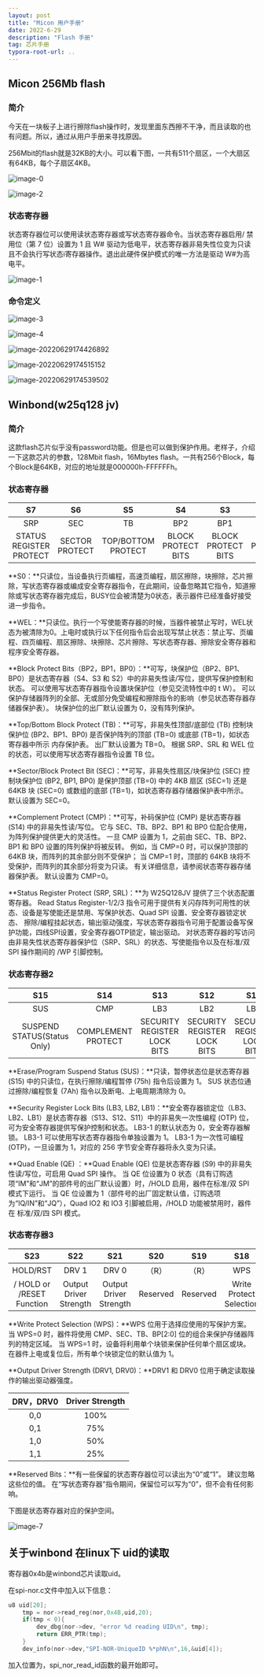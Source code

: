 ```yaml
---
layout: post
title: "Micon 用户手册"
date: 2022-6-29
description: "Flash 手册"
tag: 芯片手册
typora-root-url: ..
---
```


## Micon 256Mb flash

### 简介

今天在一块板子上进行擦除flash操作时，发现里面东西擦不干净，而且读取的也有问题。所以，通过从用户手册来寻找原因。

256Mbit的flash就是32KB的大小。可以看下图，一共有511个扇区，一个大扇区有64KB，每个子扇区4KB。

![image-0](/images/chips/image-0.png)



![image-2](/images/chips/image-2.png)

### 状态寄存器

状态寄存器位可以使用读状态寄存器或写状态寄存器命令。当状态寄存器启用/ 禁用位（第 7 位）设置为 1 且 W# 驱动为低电平，状态寄存器非易失性位变为只读且不会执行写状态i寄存器操作。退出此硬件保护模式的唯一方法是驱动 W#为高电平。

![image-1](/images/chips/image-1.png)



### 命令定义

![image-3](/images/chips/image-3.png)

![image-4](/../../../.config/Typora/typora-user-images/image-20220629174317645.png)

![image-20220629174426892](/images/chips/image-4.png)

![image-20220629174515152](/images/chips/image-5.png)

![image-20220629174539502](/images/chips/image-6.png)





## Winbond(w25q128 jv)

### 简介

这款flash芯片似乎没有password功能。但是也可以做到保护作用。老样子，介绍一下这款芯片的参数，128Mbit flash，16Mbytes flash。一共有256个Block，每个Block是64KB，对应的地址就是000000h-FFFFFFh。

### 状态寄存器

|           S7            |       S6       |         S5         |         S4         |         S3         |         S2         |         S1         |        S0         |
| :---------------------: | :------------: | :----------------: | :----------------: | :----------------: | :----------------: | :----------------: | :---------------: |
|           SRP           |      SEC       |         TB         |        BP2         |        BP1         |        BP0         |        WEL         |       BUSY        |
| STATUS REGISTER PROTECT | SECTOR PROTECT | TOP/BOTTOM PROTECT | BLOCK PROTECT BITS | BLOCK PROTECT BITS | BLOCK PROTECT BITS | WRITE ENABLE LATCH | WRITE IN PROGRESS |

**S0：**只读位，当设备执行页编程，高速页编程，扇区擦除，块擦除，芯片擦除，写状态寄存器或编成安全寄存器指令，在此期间，设备忽略其它指令，知道擦除或写状态寄存器完成后，BUSY位会被清楚为0状态，表示器件已经准备好接受进一步指令。

**WEL：**只读位。执行一个写使能寄存器的时候，当器件被禁止写时，WEL状态为被清除为0。上电时或执行以下任何指令后会出现写禁止状态：禁止写、页编程、四页编程、扇区擦除、块擦除、芯片擦除、写状态寄存器、擦除安全寄存器和程序安全寄存器。

**Block Protect Bits（BP2，BP1，BP0）：**可写，块保护位（BP2、BP1、BP0）是状态寄存器（S4、S3 和 S2）中的非易失性读/写位，提供写保护控制和状态。 可以使用写状态寄存器指令设置块保护位（参见交流特性中的 t W）。 可以保护存储器阵列的全部、无或部分免受编程和擦除指令的影响（参见状态寄存器存储器保护表）。 块保护位的出厂默认设置为 0，没有阵列保护。

**Top/Bottom Block Protect (TB)：**可写，非易失性顶部/底部位 (TB) 控制块保护位 (BP2、BP1、BP0) 是否保护阵列的顶部 (TB=0) 或底部 (TB=1)，如状态寄存器中所示 内存保护表。 出厂默认设置为 TB=0。 根据 SRP、SRL 和 WEL 位的状态，可以使用写状态寄存器指令设置 TB 位。

**Sector/Block Protect Bit (SEC)：**可写，非易失性扇区/块保护位 (SEC) 控制块保护位 (BP2, BP1, BP0) 是保护顶部 (TB=0) 中的 4KB 扇区 (SEC=1) 还是 64KB 块 (SEC=0) 或数组的底部 (TB=1)，如状态寄存器存储器保护表中所示。 默认设置为 SEC=0。

**Complement Protect (CMP)：**可写，补码保护位 (CMP) 是状态寄存器 (S14) 中的非易失性读/写位。 它与 SEC、TB、BP2、BP1 和 BP0 位配合使用，为阵列保护提供更大的灵活性。 一旦 CMP 设置为 1，之前由 SEC、TB、BP2、BP1 和 BP0 设置的阵列保护将被反转。 例如，当 CMP=0 时，可以保护顶部的 64KB 块，而阵列的其余部分则不受保护； 当 CMP=1 时，顶部的 64KB 块将不受保护，而阵列的其余部分将变为只读。 有关详细信息，请参阅状态寄存器存储器保护表。 默认设置为 CMP=0。

**Status Register Protect (SRP, SRL)：**为 W25Q128JV 提供了三个状态配置寄存器。 Read Status Register-1/2/3 指令可用于提供有关闪存阵列可用性的状态、设备是写使能还是禁用、写保护状态、Quad SPI 设置、安全寄存器锁定状态、 擦除/编程挂起状态，输出驱动强度，写状态寄存器指令可用于配置设备写保护功能，四线SPI设置，安全寄存器OTP锁定，输出驱动。 对状态寄存器的写访问由非易失性状态寄存器保护位（SRP、SRL）的状态、写使能指令以及在标准/双 SPI 操作期间的 /WP 引脚控制。



### 状态寄存器2

|             S15             |        S14         |             S13             |             S12             |             S11             |   S10    |     S9      |          S8          |
| :-------------------------: | :----------------: | :-------------------------: | :-------------------------: | :-------------------------: | :------: | :---------: | :------------------: |
|             SUS             |        CMP         |             LB3             |             LB2             |             LB1             |   (R)    |     QE      |         SRL          |
| SUSPEND STATUS(Status Only) | COMPLEMENT PROTECT | SECURITY REGISTER LOCK BITS | SECURITY REGISTER LOCK BITS | SECURITY REGISTER LOCK BITS | Reserved | QUAD ENABLE | STATUS REGISTER LOCK |

**Erase/Program Suspend Status (SUS)：**只读，暂停状态位是状态寄存器 (S15) 中的只读位，在执行擦除/编程暂停 (75h) 指令后设置为 1。 SUS 状态位通过擦除/编程恢复 (7Ah) 指令以及断电、上电周期清除为 0。

**Security Register Lock Bits (LB3, LB2, LB1)：**安全寄存器锁定位（LB3、LB2、LB1）是状态寄存器（S13、S12、S11）中的非易失一次性编程 (OTP) 位，可为安全寄存器提供写保护控制和状态。 LB3-1 的默认状态为 0，安全寄存器解锁。 LB3-1 可以使用写状态寄存器指令单独设置为 1。 LB3-1 为一次性可编程 (OTP)，一旦设置为 1，对应的 256 字节安全寄存器将永久变为只读。

**Quad Enable (QE) ：**Quad Enable (QE) 位是状态寄存器 (S9) 中的非易失性读/写位，可启用 Quad SPI 操作。 当 QE 位设置为 0 状态（具有订购选项“IM”和“JM”的部件号的出厂默认设置）时，/HOLD 启用，器件在标准/双 SPI 模式下运行。 当 QE 位设置为 1（部件号的出厂固定默认值，订购选项为“IQ/IN”和“JQ”），Quad IO2 和 IO3 引脚被启用，/HOLD 功能被禁用时，器件在 标准/双/四 SPI 模式。



### 状态寄存器3

|            S23            |          S22           |          S21           |   S20    |   S19    |           S18           |   S17    |   S16    |
| :-----------------------: | :--------------------: | :--------------------: | :------: | :------: | :---------------------: | :------: | :------: |
|         HOLD/RST          |         DRV 1          |         DRV 0          |  （R）   |  （R）   |           WPS           |    R     |    R     |
| / HOLD or /RESET Function | Output Driver Strength | Output Driver Strength | Reserved | Reserved | Write Protect Selection | Reserved | Reserved |

**Write Protect Selection (WPS)：**WPS 位用于选择应使用的写保护方案。 当 WPS=0 时，器件将使用 CMP、SEC、TB、BP[2:0] 位的组合来保护存储器阵列的特定区域。 当 WPS=1 时，设备将利用单个块锁来保护任何单个扇区或块。 在器件上电或复位后，所有单个块锁定位的默认值为 1。

**Output Driver Strength (DRV1, DRV0)：**DRV1 和 DRV0 位用于确定读取操作的输出驱动器强度。

| DRV，DRV0 | Driver Strength |
| :-------: | :-------------: |
|    0,0    |      100%       |
|    0,1    |       75%       |
|    1,0    |       50%       |
|    1,1    |       25%       |

**Reserved Bits：**有一些保留的状态寄存器位可以读出为“0”或“1”。 建议忽略这些位的值。 在“写状态寄存器”指令期间，保留位可以写为“0”，但不会有任何影响。

下图是状态寄存器对应的保护空间。

![image-7](/images/chips/image-7.png)



## 关于winbond 在linux下 uid的读取

寄存器0x4b是winbond芯片读取uid。

在spi-nor.c文件中加入以下信息：

```c
u8 uid[20];
	tmp = nor->read_reg(nor,0x4B,uid,20);
	if(tmp < 0){
		dev_dbg(nor->dev, "error %d reading UID\n", tmp);
		return ERR_PTR(tmp);
	}
	dev_info(nor->dev,"SPI-NOR-UniqueID %*phN\n",16,&uid[4]);
```

加入位置为，spi_nor_read_id函数的最开始即可。
